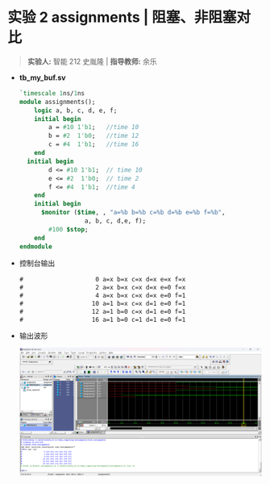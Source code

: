 # 实验 2 assignments | 阻塞、非阻塞对比

> **实验人:** 智能 212 史胤隆 | **指导教师:** 余乐

- **tb_my_buf.sv**

  ```systemverilog
  `timescale 1ns/1ns
  module assignments();
      logic a, b, c, d, e, f;
      initial begin
          a = #10 1'b1;   //time 10
          b = #2  1'b0;   //time 12
          c = #4  1'b1;   //time 16
      end
    initial begin
          d <= #10 1'b1;  // time 10
          e <= #2  1'b0;  // time 2
          f <= #4  1'b1;  //time 4
      end
      initial begin
        $monitor ($time, , "a=%b b=%b c=%b d=%b e=%b f=%b",
                    a, b, c, d,e, f);
          #100 $stop;
      end
  endmodule

  ```

- 控制台输出

  ```text
  #                    0 a=x b=x c=x d=x e=x f=x
  #                    2 a=x b=x c=x d=x e=0 f=x
  #                    4 a=x b=x c=x d=x e=0 f=1
  #                   10 a=1 b=x c=x d=1 e=0 f=1
  #                   12 a=1 b=0 c=x d=1 e=0 f=1
  #                   16 a=1 b=0 c=1 d=1 e=0 f=1
  ```

- 输出波形

  ![01](./01.png)
